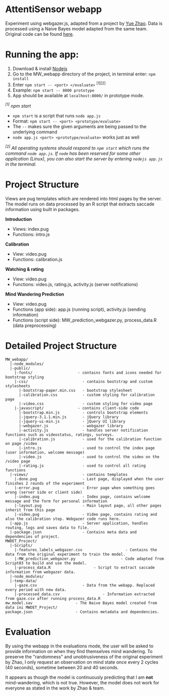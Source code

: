 # AttentiSensor webapp
Experiment using webgazer.js, adapted from a project by [Yue Zhao](https://github.com/Yue-ZHAO/MWDET_WebApp). Data is processed using a Naive Bayes model adapted from the same team. Original code can be found [here](https://github.com/Yue-ZHAO/MWDET_Project).

# Running the app:
1. Download & install [Nodejs](https://nodejs.org/en/download/)
2. Go to the MW_webapp directory of the project, in terminal enter: ```npm install```
3. Enter ```npm start -- <port> </evaluate>``` <sup>[1][2]</sup>
4. Example: ```npm start -- 8000 prototype``` 
4. App should be available at ```localhost:8000/``` in prototype mode.

*<sup>[1]</sup> npm start*
- ```npm start``` is a script that runs ```node app.js```
- Format: ```npm start -- <port> <prototype/evaluate>```
- The `--` makes sure the given arguments are being passed to the underlying command
- ```node app.js <port> <prototype/evaluate>``` works just as well


*<sup>[2]</sup> All operating systems should respond to ```npm start``` which runs the command ```node app.js```. 
If ```node``` has been reserved for some other application (Linux), you can also start the server by entering ```nodejs app.js``` in the terminal.*

# Project Structure
Views are pug templates which are rendered into html pages by the server. The model runs on data processed by an R script that extracts saccade information using built in packages.

**Introduction**
- Views: index.pug
- Functions: intro.js

**Calibration**
- View: video.pug
- Functions: calibration.js 

**Watching & rating**
- View: video.pug
- Functions: video.js, rating.js, activity.js (server notifications)

**Mind Wandering Prediction**
- View: video.pug
- Functions (app side): app.js (running script), activity.js (sending information)
- Functions (script side): MW_prediction_webgazer.py, process_data.R (data preprocessing)

# Detailed Project Structure

```
MW_webapp/
  |-node_modules/
  |-public/
    |-fonts/                    - contains fonts and icons needed for bootstrap styling
    |-css/                        - contains bootstrap and custom stylesheets
      |-bootstrap-paper.min.css   - bootstrap stylesheet
      |-calibration.css           - custom styling for calibration page
      |-video.css                 - custom styling for video page
    |-javascript/               - contains client-side code
      |-bootstrap.min.js          - controls bootstrap elements
      |-jquery-3.1.1.min.js       - jQuery library
      |-jquery-ui-min.js          - jQuery UI library
      |-webgazer.js               - webgazer library  
      |-activity.js               - handles server notification functions such as videostatus, ratings, surveys.
      |-calibration.js            - used for the calibration function on page /video
      |-intro.js                  - used to control the index page (user information, welcome message)
      |-video.js                  - used to control the video on the /video page
      |-rating.js                 - used to control all rating functions
  |-views/                        - contains templates
    |-done.pug                    - Last page, displayed when the user finishes 2 rounds of the experiment
    |-error.pug                   - Error page when something goes wrong (server side or client side)
    |-index.pug                   - Index page, contains welcome message and the form for personal information 
    |-layout.pug                  - Main layout page, all other pages inherit from this page
    |-video.pug                   - Video page, contains rating and also the calibration step. Webgazer code runs here.
  |-app.js                        - Server application, handles routing, logs and saves data to file.
  |-package.json                  - Contains meta data and dependencies of project.
MWDET_Project/
  |-Scripts/
    |-features_labels_webgazer.csv                   - Contains the data from the original experiment to train the model.
    |-MW_prediction_webgazer.py                    - Code adapted from Script03 to build and use the model.
    |-process_data.R                   - Script to extract saccade information from webgazer data.
  |-node_modules/
  |-temp-data/
    |-gaze.csv                    - Data from the webapp. Replaced every period with new data.
    |-processed_data.csv                   - Information extracted from gaze.csv after running process_data.R
mw_model.sav                   - The Naive Bayes model created from data ini MWDET_Project/
package.json                   - Contains metadata and dependencies.
```

# Evaluation
By using the webapp in the evaluations mode, the user will be asked to provide information on when they find themselves mind wandering. To preserve the "randomness" and unobtrusiveness of the original experiment by Zhao, I only request an observation on mind state once every 2 cycles (40 seconds), sometime between 20 and 40 seconds.

It appears as though the model is continuously predicting that I am **not** mind-wandering, which is not true. However, the model does not work for everyone as stated in the work by Zhao & team. 